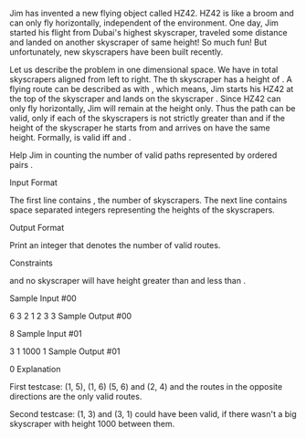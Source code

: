 Jim has invented a new flying object called HZ42. HZ42 is like a broom and can only fly horizontally, independent of the environment. One day, Jim started his flight from Dubai's highest skyscraper, traveled some distance and landed on another skyscraper of same height! So much fun! But unfortunately, new skyscrapers have been built recently.

Let us describe the problem in one dimensional space. We have in total  skyscrapers aligned from left to right. The th skyscraper has a height of . A flying route can be described as  with , which means, Jim starts his HZ42 at the top of the skyscraper  and lands on the skyscraper . Since HZ42 can only fly horizontally, Jim will remain at the height  only. Thus the path  can be valid, only if each of the skyscrapers  is not strictly greater than  and if the height of the skyscraper he starts from and arrives on have the same height. Formally,  is valid iff  and .

Help Jim in counting the number of valid paths represented by ordered pairs .

Input Format

The first line contains , the number of skyscrapers. The next line contains  space separated integers representing the heights of the skyscrapers.

Output Format

Print an integer that denotes the number of valid routes.

Constraints

 and no skyscraper will have height greater than  and less than .

Sample Input #00

6
3 2 1 2 3 3
Sample Output #00

8
Sample Input #01

3
1 1000 1
Sample Output #01

0
Explanation

First testcase: (1, 5), (1, 6) (5, 6) and (2, 4) and the routes in the opposite directions are the only valid routes.

Second testcase: (1, 3) and (3, 1) could have been valid, if there wasn't a big skyscraper with height 1000 between them.
